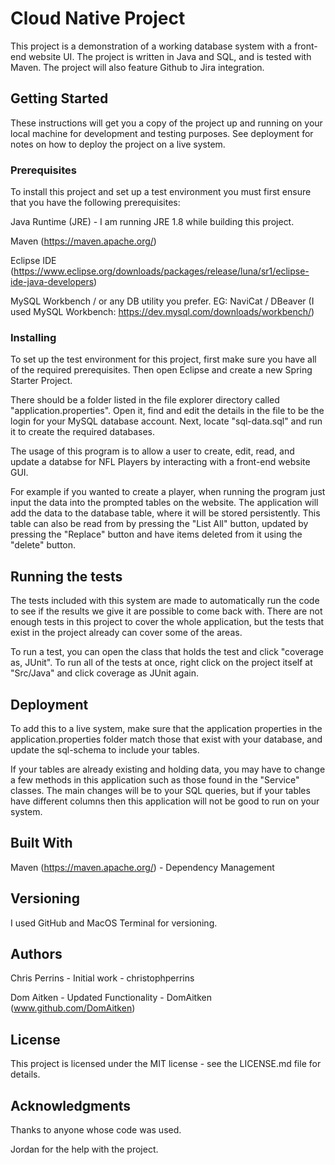 # Cloud Native Project
This project is a demonstration of a working database system with a front-end website UI. The project is written in Java and SQL, and is tested with Maven. The project will also feature Github to Jira integration.

## Getting Started
These instructions will get you a copy of the project up and running on your local machine for development and testing purposes. See deployment for notes on how to deploy the project on a live system.

### Prerequisites
To install this project and set up a test environment you must first ensure that you have the following prerequisites:

Java Runtime (JRE) - I am running JRE 1.8 while building this project.

Maven (https://maven.apache.org/)

Eclipse IDE (https://www.eclipse.org/downloads/packages/release/luna/sr1/eclipse-ide-java-developers)

MySQL Workbench / or any DB utility you prefer. EG: NaviCat / DBeaver (I used MySQL Workbench: https://dev.mysql.com/downloads/workbench/) 

### Installing
To set up the test environment for this project, first make sure you have all of the required prerequisites. Then open Eclipse and create a new Spring Starter Project.

There should be a folder listed in the file explorer directory called "application.properties". Open it, find and edit the details in the file to be the login for your MySQL database account. Next, locate "sql-data.sql" and run it to create the required databases.

The usage of this program is to allow a user to create, edit, read, and update a databse for NFL Players by interacting with a front-end website GUI.

For example if you wanted to create a player, when running the program just input the data into the prompted tables on the website. The application will add the data to the database table, where it will be stored persistently. This table can also be read from by pressing the "List All" button, updated by pressing the "Replace" button and have items deleted from it using the "delete" button.

## Running the tests
The tests included with this system are made to automatically run the code to see if the results we give it are possible to come back with. There are not enough tests in this project to cover the whole application, but the tests that exist in the project already can cover some of the areas.

To run a test, you can open the class that holds the test and click "coverage as, JUnit". To run all of the tests at once, right click on the project itself at "Src/Java" and click coverage as JUnit again.

## Deployment
To add this to a live system, make sure that the application properties in the application.properties folder match those that exist with your database, and update the sql-schema to include your tables.

If your tables are already existing and holding data, you may have to change a few methods in this application such as those found in the "Service" classes. The main changes will be to your SQL queries, but if your tables have different columns then this application will not be good to run on your system.

## Built With
Maven (https://maven.apache.org/) - Dependency Management

## Versioning
I used GitHub and MacOS Terminal for versioning.

## Authors
Chris Perrins - Initial work - christophperrins

Dom Aitken - Updated Functionality - DomAitken (www.github.com/DomAitken)

## License
This project is licensed under the MIT license - see the LICENSE.md file for details.

## Acknowledgments
Thanks to anyone whose code was used.

Jordan for the help with the project.
